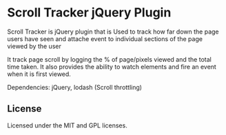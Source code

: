 # Scroll Tracker jQuery Plugin
 
 
Scroll Tracker is jQuery plugin that is Used to track how far down the page users have seen and attache event to individual sections of the page viewed by the user


It track page scroll by logging the % of page/pixels viewed and the total time taken.
It also provides the ability to watch elements and fire an event when it is first viewed.
 
Dependencies: jQuery, lodash (Scroll throttling)
 

## License
Licensed under the MIT and GPL licenses.

